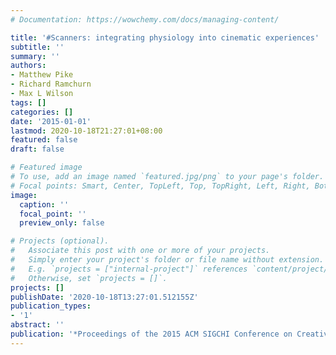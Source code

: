 ```yaml
---
# Documentation: https://wowchemy.com/docs/managing-content/

title: '#Scanners: integrating physiology into cinematic experiences'
subtitle: ''
summary: ''
authors:
- Matthew Pike
- Richard Ramchurn
- Max L Wilson
tags: []
categories: []
date: '2015-01-01'
lastmod: 2020-10-18T21:27:01+08:00
featured: false
draft: false

# Featured image
# To use, add an image named `featured.jpg/png` to your page's folder.
# Focal points: Smart, Center, TopLeft, Top, TopRight, Left, Right, BottomLeft, Bottom, BottomRight.
image:
  caption: ''
  focal_point: ''
  preview_only: false

# Projects (optional).
#   Associate this post with one or more of your projects.
#   Simply enter your project's folder or file name without extension.
#   E.g. `projects = ["internal-project"]` references `content/project/deep-learning/index.md`.
#   Otherwise, set `projects = []`.
projects: []
publishDate: '2020-10-18T13:27:01.512155Z'
publication_types:
- '1'
abstract: ''
publication: '*Proceedings of the 2015 ACM SIGCHI Conference on Creativity and Cognition*'
---
```

